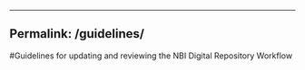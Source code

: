 
---
Permalink: /guidelines/
---


#Guidelines for updating and reviewing the NBI Digital Repository Workflow

